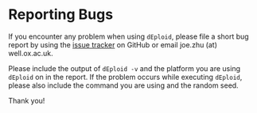 Reporting Bugs
==============

If you encounter any problem when using ``dEploid``, please file a short bug report by using the [issue tracker](https://github.com/DEploid-dev/DEploid/issues)
on GitHub or email joe.zhu (at) well.ox.ac.uk.

Please include the output of ``dEploid -v`` and the platform you are using ``dEploid`` on in the report. If the problem occurs while executing ``dEploid``, please also include the command you are using and the random seed.

Thank you!
